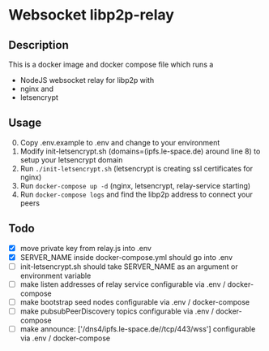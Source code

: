 # Websocket libp2p-relay

## Description 

This is a docker image and docker compose file which runs a 
- NodeJS websocket relay for libp2p with 
- nginx and
- letsencrypt

## Usage
0. Copy .env.example to .env and change to your environment
1. Modify init-letsencrypt.sh (domains=(ipfs.le-space.de) around line 8) to setup your letsencrypt domain 
2. Run ```./init-letsencrypt.sh``` (letsencrypt is creating ssl certificates for nginx)
3. Run ```docker-compose up -d``` (nginx, letsencrypt, relay-service starting)
4. Run ```docker-compose logs``` and find the libp2p address to connect your peers

## Todo
- [x] move private key from relay.js into .env
- [x] SERVER_NAME inside docker-compose.yml should go into .env
- [ ] init-letsencrypt.sh should take SERVER_NAME as an argument or environment variable 
- [ ] make listen addresses of relay service configurable via .env / docker-compose
- [ ] make bootstrap seed nodes configurable via .env / docker-compose
- [ ] make pubsubPeerDiscovery topics configurable via .env / docker-compose
- [ ] make announce: ['/dns4/ipfs.le-space.de//tcp/443/wss'] configurable via .env / docker-compose